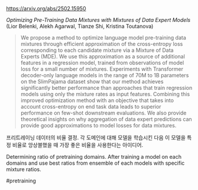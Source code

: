 https://arxiv.org/abs/2502.15950

*Optimizing Pre-Training Data Mixtures with Mixtures of Data Expert Models* (Lior Belenki, Alekh Agarwal, Tianze Shi, Kristina Toutanova)

> We propose a method to optimize language model pre-training data mixtures through efficient approximation of the cross-entropy loss corresponding to each candidate mixture via a Mixture of Data Experts (MDE). We use this approximation as a source of additional features in a regression model, trained from observations of model loss for a small number of mixtures. Experiments with Transformer decoder-only language models in the range of 70M to 1B parameters on the SlimPajama dataset show that our method achieves significantly better performance than approaches that train regression models using only the mixture rates as input features. Combining this improved optimization method with an objective that takes into account cross-entropy on end task data leads to superior performance on few-shot downstream evaluations. We also provide theoretical insights on why aggregation of data expert predictions can provide good approximations to model losses for data mixtures.

프리트레이닝 데이터의 비율 결정. 각 도메인에 대해 모델을 학습시킨 다음 이 모델을 특정 비율로 앙상블했을 때 가장 좋은 비율을 사용한다는 아이디어.

<english>
Determining ratio of pretraining domains. After training a model on each domains and use best ratios from ensemble of each models with specific mixture ratios.
</english>

#pretraining 